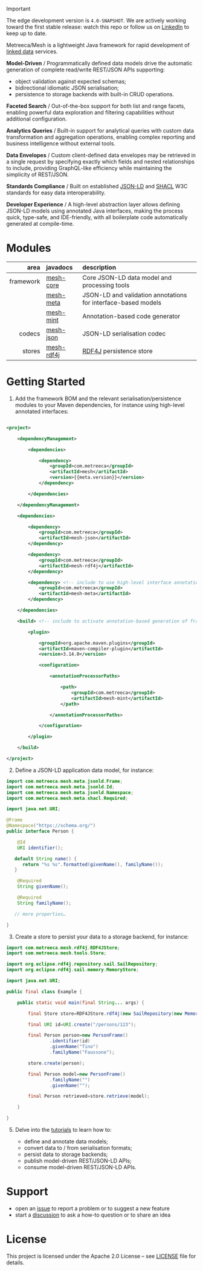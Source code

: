 <!--- # Metreeca/Mesh --->

<!--[![Maven Central](https://img.shields.io/maven-central/v/com.metreeca/mesh)](https://central.sonatype.com/artifact/com.metreeca/metreeca-mesh) -->

> [!IMPORTANT]
>
> The edge development version is `4.0-SNAPSHOT`. We are actively working toward the first stable release: watch this
> repo or follow us
> on [LinkedIn](https://linkedin.com/company/metreeca) to keep up to date.
>

Metreeca/Mesh is a lightweight Java framework for rapid development of
[linked data](https://www.w3.org/2013/data/) services.

**Model-Driven** / Programmatically defined data models drive the automatic generation of complete read/write REST/JSON
APIs supporting:

- object validation against expected schemas;
- bidirectional idiomatic JSON serialisation;
- persistence to storage backends with built-in CRUD operations.

**Faceted Search** / Out-of-the-box support for both list and range facets, enabling powerful data exploration and
filtering capabilities without additional configuration.

**Analytics Queries** / Built-in support for analytical queries with custom data transformation and aggregation
operations, enabling complex reporting and business intelligence without external tools.

**Data Envelopes** / Custom client-defined data envelopes may be retrieved in a single request by specifying exactly
which
fields and
nested relationships to include, providing GraphQL-like efficiency while maintaining the simplicity of REST/JSON.

**Standards Compliance** / Built on established [JSON-LD](https://www.w3.org/TR/json-ld11/)
and [SHACL](https://www.w3.org/TR/shacl/) W3C standards for easy data interoperability.

**Developer Experience**  / A high-level abstraction layer allows defining JSON-LD models using annotated Java
interfaces, making the process quick, type-safe, and IDE-friendly, with all boilerplate code automatically generated at
compile-time.

# Modules

|      area | javadocs                                                     | description                                                   |
|----------:|:-------------------------------------------------------------|:--------------------------------------------------------------|
| framework | [mesh-core](https://javadoc.io/doc/com.metreeca/mesh-core)   | Core JSON-LD data model and processing tools                  |
|           | [mesh-meta](https://javadoc.io/doc/com.metreeca/mesh-meta)   | JSON-LD and validation annotations for interface-based models |
|           | [mesh-mint](https://javadoc.io/doc/com.metreeca/mesh-mint)   | Annotation-based code generator                               |
|    codecs | [mesh-json](https://javadoc.io/doc/com.metreeca/mesh-json)   | JSON-LD serialisation codec                                   |
|    stores | [mesh-rdf4j](https://javadoc.io/doc/com.metreeca/mesh-rdf4j) | [RDF4J](https://rdf4j.org) persistence store                  |

# Getting Started

1. Add the framework BOM and the relevant serialisation/persistence modules to your Maven dependencies, for instance
   using high-level annotated interfaces:

```xml 

<project>

    <dependencyManagement>

        <dependencies>

            <dependency>
                <groupId>com.metreeca</groupId>
                <artifactId>mesh</artifactId>
                <version>{{meta.version}}</version>
            </dependency>

        </dependencies>

    </dependencyManagement>

    <dependencies>

        <dependency>
            <groupId>com.metreeca</groupId>
            <artifactId>mesh-json</artifactId>
        </dependency>

        <dependency>
            <groupId>com.metreeca</groupId>
            <artifactId>mesh-rdf4j</artifactId>
        </dependency>

        <dependency> <!-- include to use high-level interface annotations -->
            <groupId>com.metreeca</groupId>
            <artifactId>mesh-meta</artifactId>
        </dependency>

    </dependencies>

    <build> <!-- include to activate annotation-based generation of frame objects -->

        <plugin>

            <groupId>org.apache.maven.plugins</groupId>
            <artifactId>maven-compiler-plugin</artifactId>
            <version>3.14.0</version>

            <configuration>

                <annotationProcessorPaths>

                    <path>
                        <groupId>com.metreeca</groupId>
                        <artifactId>mesh-mint</artifactId>
                    </path>

                </annotationProcessorPaths>

            </configuration>

        </plugin>

    </build>

</project>
```

2. Define a JSON-LD application data model, for instance:

```java
import com.metreeca.mesh.meta.jsonld.Frame;
import com.metreeca.mesh.meta.jsonld.Id;
import com.metreeca.mesh.meta.jsonld.Namespace;
import com.metreeca.mesh.meta.shacl.Required;

import java.net.URI;

@Frame
@Namespace("https://schema.org/")
public interface Person {

    @Id
    URI identifier();

   default String name() {
      return "%s %s".formatted(givenName(), familyName());
   }

    @Required
    String givenName();

    @Required
    String familyName();

   // more properties…

}
```

3. Create a store to persist your data to a storage backend, for instance:

```java
import com.metreeca.mesh.rdf4j.RDF4JStore;
import com.metreeca.mesh.tools.Store;

import org.eclipse.rdf4j.repository.sail.SailRepository;
import org.eclipse.rdf4j.sail.memory.MemoryStore;

import java.net.URI;

public final class Example {

    public static void main(final String... args) {

        final Store store=RDF4JStore.rdf4j(new SailRepository(new MemoryStore()));

        final URI id=URI.create("/persons/123");

        final Person person=new PersonFrame()
                .identifier(id)
                .givenName("Tino")
                .familyName("Faussone");

        store.create(person);

        final Person model=new PersonFrame()
                .familyName("")
                .givenName("");

        final Person retrieved=store.retrieve(model);

    }

}
```

5. Delve into the [tutorials](https://metreeca.github.io/mesh/tutorials/) to learn how to:

   - define and annotate data models;
   - convert data to / from serialisation formats;
   - persist data to storage backends;
   - publish model-driven REST/JSON-LD APIs;
   - consume model-driven REST/JSON-LD APIs.

# Support

- open an [issue](https://github.com/metreeca/mesh/issues) to report a problem or to suggest a new feature
- start a [discussion](https://github.com/metreeca/mesh/discussions) to ask a how-to question or to share an idea

# License

This project is licensed under the Apache 2.0 License –
see [LICENSE](https://github.com/metreeca/mesh?tab=Apache-2.0-1-ov-file) file for details.
